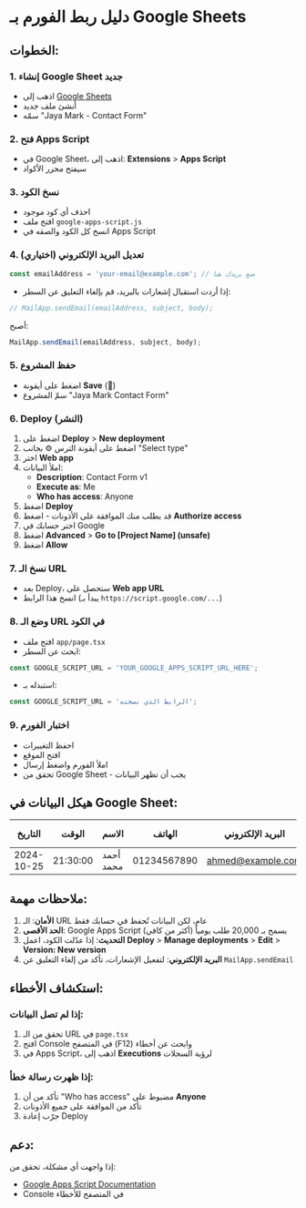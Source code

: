 # دليل ربط الفورم بـ Google Sheets

## الخطوات:

### 1. إنشاء Google Sheet جديد
- اذهب إلى [Google Sheets](https://sheets.google.com)
- أنشئ ملف جديد
- سمّه "Jaya Mark - Contact Form"

### 2. فتح Apps Script
- في Google Sheet، اذهب إلى: **Extensions** > **Apps Script**
- سيفتح محرر الأكواد

### 3. نسخ الكود
- احذف أي كود موجود
- افتح ملف `google-apps-script.js`
- انسخ كل الكود والصقه في Apps Script

### 4. تعديل البريد الإلكتروني (اختياري)
```javascript
const emailAddress = 'your-email@example.com'; // ضع بريدك هنا
```
- إذا أردت استقبال إشعارات بالبريد، قم بإلغاء التعليق عن السطر:
```javascript
// MailApp.sendEmail(emailAddress, subject, body);
```
أصبح:
```javascript
MailApp.sendEmail(emailAddress, subject, body);
```

### 5. حفظ المشروع
- اضغط على أيقونة **Save** (💾)
- سمّ المشروع "Jaya Mark Contact Form"

### 6. Deploy (النشر)
1. اضغط على **Deploy** > **New deployment**
2. اضغط على أيقونة الترس ⚙️ بجانب "Select type"
3. اختر **Web app**
4. املأ البيانات:
   - **Description**: Contact Form v1
   - **Execute as**: Me
   - **Who has access**: Anyone
5. اضغط **Deploy**
6. قد يطلب منك الموافقة على الأذونات - اضغط **Authorize access**
7. اختر حسابك في Google
8. اضغط **Advanced** > **Go to [Project Name] (unsafe)**
9. اضغط **Allow**

### 7. نسخ الـ URL
- بعد Deploy، ستحصل على **Web app URL**
- انسخ هذا الرابط (يبدأ بـ `https://script.google.com/...`)

### 8. وضع الـ URL في الكود
- افتح ملف `app/page.tsx`
- ابحث عن السطر:
```javascript
const GOOGLE_SCRIPT_URL = 'YOUR_GOOGLE_APPS_SCRIPT_URL_HERE';
```
- استبدله بـ:
```javascript
const GOOGLE_SCRIPT_URL = 'الرابط الذي نسخته';
```

### 9. اختبار الفورم
- احفظ التغييرات
- افتح الموقع
- املأ الفورم واضغط إرسال
- تحقق من Google Sheet - يجب أن تظهر البيانات

## هيكل البيانات في Google Sheet:

| التاريخ | الوقت | الاسم | الهاتف | البريد الإلكتروني | نوع الوحدة | الرسالة |
|---------|-------|-------|---------|-------------------|------------|---------|
| 2024-10-25 | 21:30:00 | أحمد محمد | 01234567890 | ahmed@example.com | تجاري | أريد الاستفسار... |

## ملاحظات مهمة:

1. **الأمان**: الـ URL عام، لكن البيانات تُحفظ في حسابك فقط
2. **الحد الأقصى**: Google Apps Script يسمح بـ 20,000 طلب يومياً (أكثر من كافي)
3. **التحديث**: إذا عدّلت الكود، اعمل **Deploy** > **Manage deployments** > **Edit** > **Version: New version**
4. **البريد الإلكتروني**: لتفعيل الإشعارات، تأكد من إلغاء التعليق عن `MailApp.sendEmail`

## استكشاف الأخطاء:

### إذا لم تصل البيانات:
1. تحقق من الـ URL في `page.tsx`
2. افتح Console في المتصفح (F12) وابحث عن أخطاء
3. في Apps Script، اذهب إلى **Executions** لرؤية السجلات

### إذا ظهرت رسالة خطأ:
1. تأكد من أن "Who has access" مضبوط على **Anyone**
2. تأكد من الموافقة على جميع الأذونات
3. جرّب إعادة Deploy

## دعم:
إذا واجهت أي مشكلة، تحقق من:
- [Google Apps Script Documentation](https://developers.google.com/apps-script)
- Console في المتصفح للأخطاء
